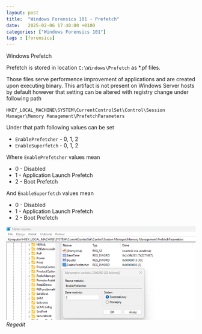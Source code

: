 ```yaml
---
layout: post
title:  "Windows Forensics 101 - Prefetch"
date:   2025-02-06 17:40:00 +0100
categories: ["Windows Forensics 101"]
tags : [forensics]
---
```


Windows Prefetch 

Prefetch is stored in location `C:\Windows\Prefetch` as *.pf files. 

Those files serve performence improvement of applications and are created upon executing binary. 
This artifact is not present on Windows Server hosts by default however that setting can be altered with registry change under following path

```text
HKEY_LOCAL_MACHINE\SYSTEM\CurrentControlSet\Control\Session Manager\Memory Management\PrefetchParameters
```

Under that path following values can be set 

- `EnablePrefetcher` - 0, 1, 2
- `EnableSuperfetch` - 0, 1, 2

Where `EnablePrefetcher` values mean 

- 0 - Disabled
- 1 - Application Launch Prefetch
- 2 - Boot Prefetch

And `EnableSuperfetch` values mean 

- 0 - Disabled
- 1 - Application Launch Prefetch
- 2 - Boot Prefetch


![img-description](/assets/img/windows-regedit-prefetch.png)
_Regedit_


